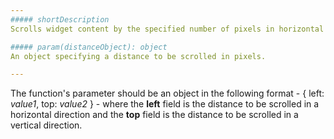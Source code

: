 ```yaml
---
##### shortDescription
Scrolls widget content by the specified number of pixels in horizontal and vertical directions.

##### param(distanceObject): object
An object specifying a distance to be scrolled in pixels.

---
```

The function's parameter should be an object in the following format - { left: *value1*, top: *value2* } -  where the **left** field is the distance to be scrolled in a horizontal direction and the **top** field is the distance to be scrolled in a vertical direction.